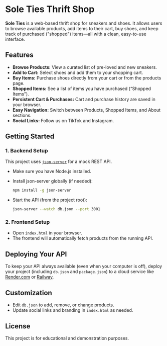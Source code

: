 # Sole Ties Thrift Shop

**Sole Ties** is a web-based thrift shop for sneakers and shoes. It allows users to browse available products, add items to their cart, buy shoes, and keep track of purchased ("shopped") items—all with a clean, easy-to-use interface.

## Features

- **Browse Products:** View a curated list of pre-loved and new sneakers.
- **Add to Cart:** Select shoes and add them to your shopping cart.
- **Buy Items:** Purchase shoes directly from your cart or from the products page.
- **Shopped Items:** See a list of items you have purchased (“Shopped Items”).
- **Persistent Cart & Purchases:** Cart and purchase history are saved in your browser.
- **Easy Navigation:** Switch between Products, Shopped Items, and About sections.
- **Social Links:** Follow us on TikTok and Instagram.

## Getting Started

### 1. Backend Setup

This project uses [`json-server`](https://github.com/typicode/json-server) for a mock REST API.

- Make sure you have Node.js installed.
- Install json-server globally (if needed):

  ```bash
  npm install -g json-server
  ```

- Start the API (from the project root):

  ```bash
  json-server --watch db.json --port 3001
  ```

### 2. Frontend Setup

- Open `index.html` in your browser.
- The frontend will automatically fetch products from the running API.

## Deploying Your API

To keep your API always available (even when your computer is off), deploy your project (including `db.json` and `package.json`) to a cloud service like [Render.com](https://render.com/) or [Railway](https://railway.app/).

## Customization

- Edit `db.json` to add, remove, or change products.
- Update social links and branding in `index.html` as needed.

## License

This project is for educational and demonstration purposes.
